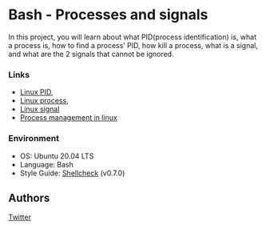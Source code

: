 
# Bash - Processes and signals
In this project, you will learn about what PID(process identification) is, what a process is, how to find a process’ PID, how kill a process, what is a signal, and what are the 2 signals that cannot be ignored.

### Links
* [Linux PID](https://www.linfo.org/pid.html),
* [Linux process](https://www.thegeekstuff.com/2012/03/linux-processes-environment/),
* [Linux signal](https://www.educative.io/answers/what-are-linux-signals)
* [Process management in linux](https://www.digitalocean.com/community/tutorials/process-management-in-linux)


### Environment
* OS: Ubuntu 20.04 LTS
* Language: Bash
* Style Guide: [Shellcheck](https://www.shellcheck.net/) (v0.7.0)

## Authors
[Twitter](https://twitter.com/slimake)